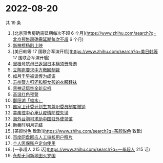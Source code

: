 # 2022-08-20

共 19 条

<!-- BEGIN -->
<!-- 最后更新时间 Sat Aug 20 2022 17:14:19 GMT+0800 (China Standard Time) -->

1. [北京预售房确需延期每次不超 6 个月](https://www.zhihu.com/search?q=北京预售房确需延期每次不超 6 个月)
1. [新神榜杨戬上映](https://www.zhihu.com/search?q=新神榜杨戬上映)
1. [美日韩等 17 国联合军演开启](https://www.zhihu.com/search?q=美日韩等 17 国联合军演开启)
1. [里根号航母已返回日本横须贺母港](https://www.zhihu.com/search?q=里根号航母已返回日本横须贺母港)
1. [立陶宛要求中方撤回制裁](https://www.zhihu.com/search?q=立陶宛要求中方撤回制裁)
1. [如月千早被误传为成语](https://www.zhihu.com/search?q=如月千早被误传为成语)
1. [苏州警方归还和服女孩的衣服鞋袜](https://www.zhihu.com/search?q=苏州警方归还和服女孩的衣服鞋袜)
1. [黑神话悟空全新实机](https://www.zhihu.com/search?q=黑神话悟空全新实机)
1. [高温红色预警](https://www.zhihu.com/search?q=高温红色预警)
1. [鄱阳湖「缩水」](https://www.zhihu.com/search?q=鄱阳湖「缩水」)
1. [国家卫计委计划生育兼职委员制度撤销](https://www.zhihu.com/search?q=国家卫计委计划生育兼职委员制度撤销)
1. [美疾控中心承认疫情防控失误](https://www.zhihu.com/search?q=美疾控中心承认疫情防控失误)
1. [海外台胞可求助中国驻外使领馆](https://www.zhihu.com/search?q=海外台胞可求助中国驻外使领馆)
1. [新秦时明月完结](https://www.zhihu.com/search?q=新秦时明月完结)
1. [茶颜悦色 致歉](https://www.zhihu.com/search?q=茶颜悦色 致歉)
1. [百度网盘回应人工审核用户照片](https://www.zhihu.com/search?q=百度网盘回应人工审核用户照片)
1. [个人医保账户定向使用](https://www.zhihu.com/search?q=个人医保账户定向使用)
1. [一拳超人 215 话](https://www.zhihu.com/search?q=一拳超人 215 话)
1. [永劫无间新地图火罗国](https://www.zhihu.com/search?q=永劫无间新地图火罗国)

<!-- END -->
